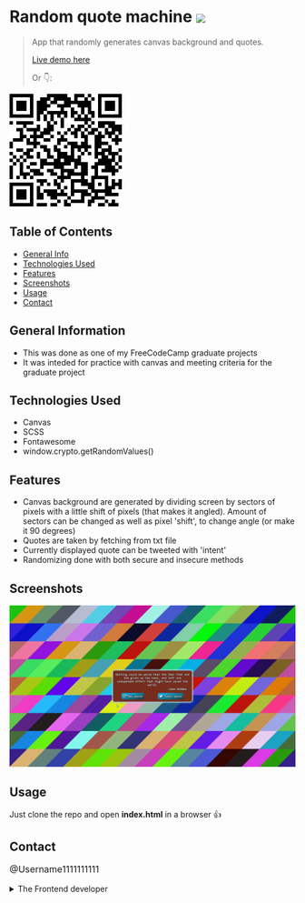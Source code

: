 # Random quote machine <img src="https://img.shields.io/badge/Status-Complete-green" style="vertical-align: middle;">
> App that randomly generates canvas background and quotes.
> <p><a href="https://username1111111111.github.io/Random-Quote-Machine/">Live demo here</a></p>
> <p>Or 👇:</p>
<a href="https://username1111111111.github.io/Random-Quote-Machine/">
 <img src="./_resourses/random-quote-machine.png">
</a>


## Table of Contents
* [General Info](#general-information)
* [Technologies Used](#technologies-used)
* [Features](#features)
* [Screenshots](#screenshots)
* [Usage](#usage)
* [Contact](#contact)


## General Information
- This was done as one of my FreeCodeCamp graduate projects
- It was inteded for practice with canvas and meeting criteria for the  graduate project


## Technologies Used
- Canvas
- SCSS
- Fontawesome
- window.crypto.getRandomValues()


## Features
-  Canvas background are generated by dividing screen by sectors of pixels with a little shift of pixels (that makes it angled). Amount of sectors can be changed as well as pixel 'shift', to change angle (or make it 90 degrees)
- Quotes are taken by fetching from txt file
- Currently displayed quote can be tweeted with 'intent'
- Randomizing done with both secure and insecure methods


## Screenshots
![Screenshot](./_resourses/random-quote-machine.gif)


## Usage
Just clone the repo and open **index.html** in a browser 👍

## Contact
<p style="font-size: 16px;"><a style="text-decoration: none;"href="https://github.com/Username1111111111/Username1111111111">@Username1111111111</a><details> 
  <summary>The Frontend developer </summary>
  💪
</details></p>
